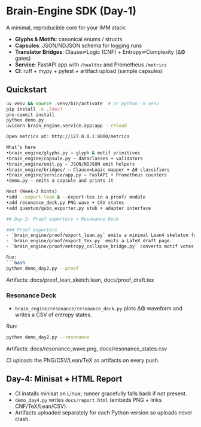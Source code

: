 # Brain-Engine SDK (Day-1)

A minimal, reproducible core for your IMM stack:
- **Glyphs & Motifs**: canonical enums / structs
- **Capsules**: JSON/NDJSON schema for logging runs
- **Translator Bridges**: Clause⇌Logic (CNF) + Entropy⇌Complexity (ΔΦ gates)
- **Service**: FastAPI app with `/healthz` and Prometheus `/metrics`
- **CI**: ruff + mypy + pytest + artifact upload (sample capsules)

## Quickstart

```bash
uv venv && source .venv/bin/activate  # or python -m venv
pip install -e .[dev]
pre-commit install
python demo.py
uvicorn brain_engine.service.app:app --reload

Open metrics at: http://127.0.0.1:8000/metrics

What’s here
•brain_engine/glyphs.py — glyph & motif primitives
•brain_engine/capsule.py — dataclasses + validators
•brain_engine/emit.py — JSON/NDJSON emit helpers
•brain_engine/bridges/ — Clause⇌Logic mapper + ΔΦ classifiers
•brain_engine/service/app.py — FastAPI + Prometheus counters
•demo.py — emits a capsule and prints it

Next (Week-2 hints)
•add --export-lean & --export-tex in a proof/ module
•add resonance_deck.py PNG wave + CSV states
•add quantum/qubo_exporter.py stub + adapter interface

## Day-2: Proof exporters + Resonance Deck

### Proof exporters
- `brain_engine/proof/export_lean.py` emits a minimal Lean4 skeleton from a Capsule.
- `brain_engine/proof/export_tex.py` emits a LaTeX draft page.
- `brain_engine/proof/entropy_collapse_bridge.py` converts motif votes → SAT-ish shape and ∆Φ gates.

Run:
```bash
python demo_day2.py --proof
```

Artifacts: docs/proof_lean_sketch.lean, docs/proof_draft.tex

### Resonance Deck
- `brain_engine/resonance/resonance_deck.py` plots ∆Φ waveform and writes a CSV of entropy states.

Run:
```bash
python demo_day2.py --resonance
```

Artifacts: docs/resonance_wave.png, docs/resonance_states.csv

CI uploads the PNG/CSV/Lean/TeX as artifacts on every push.

## Day-4: Minisat + HTML Report
- CI installs minisat on Linux; runner gracefully falls back if not present.
- `demo_day4.py` writes `docs/report.html` (embeds PNG + links CNF/TeX/Lean/CSV).
- Artifacts uploaded separately for each Python version so uploads never clash.
